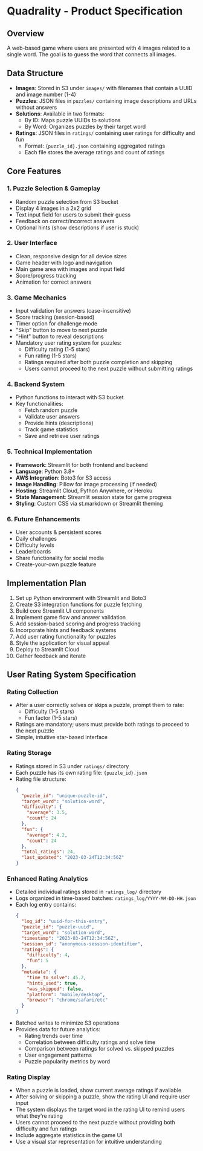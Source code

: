 # Quadrality - Product Specification

## Overview
A web-based game where users are presented with 4 images related to a single word. The goal is to guess the word that connects all images.

## Data Structure
- **Images**: Stored in S3 under `images/` with filenames that contain a UUID and image number (1-4)
- **Puzzles**: JSON files in `puzzles/` containing image descriptions and URLs without answers
- **Solutions**: Available in two formats:
  - By ID: Maps puzzle UUIDs to solutions
  - By Word: Organizes puzzles by their target word
- **Ratings**: JSON files in `ratings/` containing user ratings for difficulty and fun
  - Format: `{puzzle_id}.json` containing aggregated ratings
  - Each file stores the average ratings and count of ratings

## Core Features

### 1. Puzzle Selection & Gameplay
- Random puzzle selection from S3 bucket
- Display 4 images in a 2x2 grid
- Text input field for users to submit their guess
- Feedback on correct/incorrect answers
- Optional hints (show descriptions if user is stuck)

### 2. User Interface
- Clean, responsive design for all device sizes
- Game header with logo and navigation
- Main game area with images and input field
- Score/progress tracking
- Animation for correct answers

### 3. Game Mechanics
- Input validation for answers (case-insensitive)
- Score tracking (session-based)
- Timer option for challenge mode
- "Skip" button to move to next puzzle
- "Hint" button to reveal descriptions
- Mandatory user rating system for puzzles:
  - Difficulty rating (1-5 stars)
  - Fun rating (1-5 stars)
  - Ratings required after both puzzle completion and skipping
  - Users cannot proceed to the next puzzle without submitting ratings

### 4. Backend System
- Python functions to interact with S3 bucket
- Key functionalities:
  - Fetch random puzzle
  - Validate user answers
  - Provide hints (descriptions)
  - Track game statistics
  - Save and retrieve user ratings

### 5. Technical Implementation
- **Framework**: Streamlit for both frontend and backend
- **Language**: Python 3.8+
- **AWS Integration**: Boto3 for S3 access
- **Image Handling**: Pillow for image processing (if needed)
- **Hosting**: Streamlit Cloud, Python Anywhere, or Heroku
- **State Management**: Streamlit session state for game progress
- **Styling**: Custom CSS via st.markdown or Streamlit theming

### 6. Future Enhancements
- User accounts & persistent scores
- Daily challenges
- Difficulty levels
- Leaderboards
- Share functionality for social media
- Create-your-own puzzle feature

## Implementation Plan
1. Set up Python environment with Streamlit and Boto3
2. Create S3 integration functions for puzzle fetching
3. Build core Streamlit UI components
4. Implement game flow and answer validation
5. Add session-based scoring and progress tracking
6. Incorporate hints and feedback systems
7. Add user rating functionality for puzzles
8. Style the application for visual appeal
9. Deploy to Streamlit Cloud
10. Gather feedback and iterate

## User Rating System Specification

### Rating Collection
- After a user correctly solves or skips a puzzle, prompt them to rate:
  - Difficulty (1-5 stars)
  - Fun factor (1-5 stars)
- Ratings are mandatory; users must provide both ratings to proceed to the next puzzle
- Simple, intuitive star-based interface

### Rating Storage
- Ratings stored in S3 under `ratings/` directory
- Each puzzle has its own rating file: `{puzzle_id}.json`
- Rating file structure:
  ```json
  {
    "puzzle_id": "unique-puzzle-id",
    "target_word": "solution-word",
    "difficulty": {
      "average": 3.5,
      "count": 24
    },
    "fun": {
      "average": 4.2,
      "count": 24
    },
    "total_ratings": 24,
    "last_updated": "2023-03-24T12:34:56Z"
  }
  ```
  
### Enhanced Rating Analytics
- Detailed individual ratings stored in `ratings_log/` directory
- Logs organized in time-based batches: `ratings_log/YYYY-MM-DD-HH.json`
- Each log entry contains:
  ```json
  {
    "log_id": "uuid-for-this-entry",
    "puzzle_id": "puzzle-uuid",
    "target_word": "solution-word",
    "timestamp": "2023-03-24T12:34:56Z",
    "session_id": "anonymous-session-identifier",
    "ratings": {
      "difficulty": 4,
      "fun": 5
    },
    "metadata": {
      "time_to_solve": 45.2,
      "hints_used": true,
      "was_skipped": false,
      "platform": "mobile/desktop",
      "browser": "chrome/safari/etc"
    }
  }
  ```
- Batched writes to minimize S3 operations
- Provides data for future analytics:
  - Rating trends over time
  - Correlation between difficulty ratings and solve time
  - Comparison between ratings for solved vs. skipped puzzles
  - User engagement patterns
  - Puzzle popularity metrics by word

### Rating Display
- When a puzzle is loaded, show current average ratings if available
- After solving or skipping a puzzle, show the rating UI and require user input
- The system displays the target word in the rating UI to remind users what they're rating
- Users cannot proceed to the next puzzle without providing both difficulty and fun ratings
- Include aggregate statistics in the game UI
- Use a visual star representation for intuitive understanding 